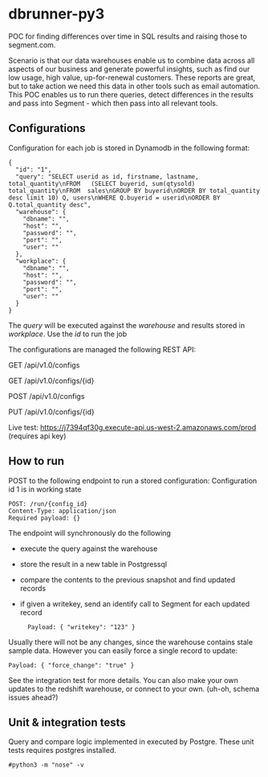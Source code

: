 # dbrunner-py3

POC for finding differences over time in SQL results and raising those to segment.com.

Scenario is that our data warehouses enable us to combine data across all aspects of our business and generate powerful insights, such as find our low usage, high value, up-for-renewal customers. These reports are great, but to take action we need this data in other tools such as email automation. This POC enables us to run there queries, detect differences in the results and pass into Segment - which then pass into all relevant tools.

Configurations
--------------

Configuration for each job is stored in Dynamodb in the following format:
    
    {
      "id": "1",
      "query": "SELECT userid as id, firstname, lastname, total_quantity\nFROM   (SELECT buyerid, sum(qtysold) total_quantity\nFROM  sales\nGROUP BY buyerid\nORDER BY total_quantity desc limit 10) Q, users\nWHERE Q.buyerid = userid\nORDER BY Q.total_quantity desc",
      "warehouse": {
        "dbname": "",
        "host": "",
        "password": "",
        "port": "",
        "user": ""
      },
      "workplace": {
        "dbname": "",
        "host": "",
        "password": "",
        "port": "",
        "user": ""
      }
    }

The *query* will be executed against the *warehouse* and results stored in *workplace*. Use the *id* to run the job

The configurations are managed the following REST API:

GET /api/v1.0/configs

GET /api/v1.0/configs/{id}

POST /api/v1.0/configs

PUT /api/v1.0/configs/{id}

Live test: https://j7394qf30g.execute-api.us-west-2.amazonaws.com/prod (requires api key)

How to run
--------------

POST to the following endpoint to run a stored configuration: Configuration id 1 is in working state

    POST: /run/{config_id}
    Content-Type: application/json
    Required payload: {}

The endpoint will synchronously do the following
- execute the query against the warehouse
- store the result in a new table in Postgressql
- compare the contents to the previous snapshot and find updated records
- if given a writekey, send an identify call to Segment for each updated record

        Payload: { "writekey": "123" }

Usually there will not be any changes, since the warehouse contains stale sample data.
However you can easily force a single record to update:

    Payload: { "force_change": "true" }

See the integration test for more details.
You can also make your own updates to the redshift warehouse, or connect to your own. (uh-oh, schema issues ahead?)


Unit & integration tests
--------------

Query and compare logic implemented in executed by Postgre. These unit tests requires postgres installed.

    #python3 -m "nose" -v

